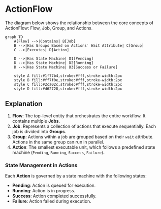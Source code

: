 # ActionFlow

The diagram below shows the relationship between the core concepts of ActionFlow: Flow, Job, Group, and Actions.

```mermaid
graph TD
    A[Flow] -->|Contains| B[Job]
    B -->|Has Groups Based on Actions' Wait Attribute| C[Group]
    C -->|Executes| D[Action]

    D -->|Has State Machine| D1[Pending]
    D -->|Has State Machine| D2[Running]
    D -->|Has State Machine| D3[Success or Failure]

    style A fill:#1f77b4,stroke:#fff,stroke-width:2px
    style B fill:#ff7f0e,stroke:#fff,stroke-width:2px
    style C fill:#2ca02c,stroke:#fff,stroke-width:2px
    style D fill:#d62728,stroke:#fff,stroke-width:2px
```

## Explanation

1. **Flow**: The top-level entity that orchestrates the entire workflow. It contains multiple **Jobs**.
2. **Job**: Represents a collection of actions that execute sequentially. Each job is divided into **Groups**.
3. **Group**: Actions within a job are grouped based on their `wait` attribute. Actions in the same group can run in parallel.
4. **Action**: The smallest executable unit, which follows a predefined state machine (`Pending`, `Running`, `Success`, `Failure`).

### State Management in Actions

Each **Action** is governed by a state machine with the following states:

- **Pending**: Action is queued for execution.
- **Running**: Action is in progress.
- **Success**: Action completed successfully.
- **Failure**: Action failed during execution.